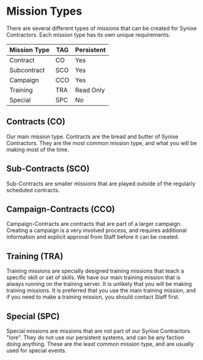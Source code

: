 # Mission Types

There are several different types of missions that can be created for
Synixe Contractors. Each mission type has its own unique requirements.

| Mission Type | TAG | Persistent |
|--------------|-----|------------|
| Contract     | CO  | Yes        |
| Subcontract  | SCO | Yes        |
| Campaign     | CCO | Yes        |
| Training     | TRA | Read Only  |
| Special      | SPC | No         |

## Contracts (CO)

Our main mission type. Contracts are the bread and butter of
Synixe Contractors. They are the most common mission type, and what you will be making most of the time.

## Sub-Contracts (SCO)

Sub-Contracts are smaller missions that are played outside of the
regularly scheduled contracts.

## Campaign-Contracts (CCO)

Campaign-Contracts are contracts that are part of a larger campaign.
Creating a campaign is a very involved process, and requires additional
information and explicit approval from Staff before it can be created.

## Training (TRA)

Training missions are specially designed training missions that teach a
specific skill or set of skills. We have our main training mission that
is always running on the training server. It is unlikely that you will
be making training missions. It is preferred that you use the main training
mission, and if you need to make a training mission, you should contact Staff first.

## Special (SPC)

Special missions are missions that are not part of our Synixe Contractors "lore".
They do not use our persistent systems, and can be any faction doing anything.
These are the least common mission type, and are usually used for special events.
